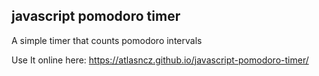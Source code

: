 ## javascript pomodoro timer
A simple timer that counts pomodoro intervals

Use It online here:
https://atlasncz.github.io/javascript-pomodoro-timer/
